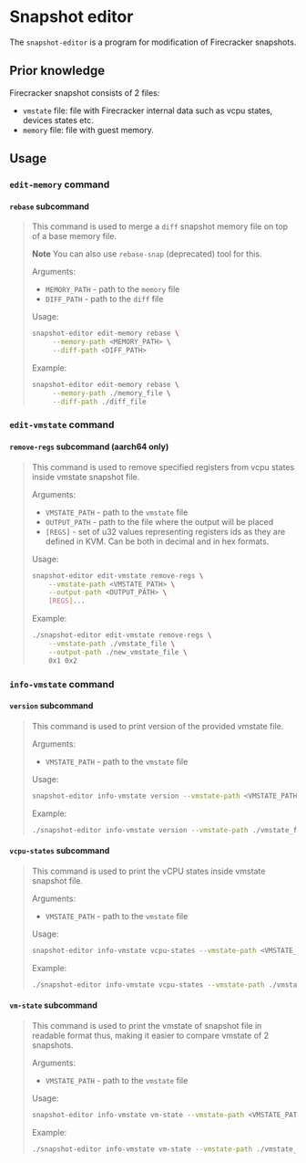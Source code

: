 # Snapshot editor

The `snapshot-editor` is a program for modification of Firecracker snapshots.

## Prior knowledge

Firecracker snapshot consists of 2 files:

- `vmstate` file: file with Firecracker internal data such as vcpu states,
  devices states etc.
- `memory` file: file with guest memory.

## Usage

### `edit-memory` command

#### `rebase` subcommand

> This command is used to merge a `diff` snapshot memory file on
> top of a base memory file.
>
> **Note**
> You can also use `rebase-snap` (deprecated) tool for this.
>
> Arguments:
>
> - `MEMORY_PATH` - path to the `memory` file
> - `DIFF_PATH` - path to the `diff` file
>
> Usage:
>
> ```bash
> snapshot-editor edit-memory rebase \
>      --memory-path <MEMORY_PATH> \
>      --diff-path <DIFF_PATH>
> ```
>
> Example:
>
> ```bash
> snapshot-editor edit-memory rebase \
>      --memory-path ./memory_file \
>      --diff-path ./diff_file
> ```

### `edit-vmstate` command

#### `remove-regs` subcommand (aarch64 only)

> This command is used to remove specified registers from vcpu states inside
> vmstate snapshot file.
>
> Arguments:
>
> - `VMSTATE_PATH` - path to the `vmstate` file
> - `OUTPUT_PATH` - path to the file where the output will be placed
> - `[REGS]` - set of u32 values representing registers ids as they are defined
>   in KVM. Can be both in decimal and in hex formats.
>
> Usage:
>
> ```bash
> snapshot-editor edit-vmstate remove-regs \
>     --vmstate-path <VMSTATE_PATH> \
>     --output-path <OUTPUT_PATH> \
>     [REGS]...
> ```
>
> Example:
>
> ```bash
> ./snapshot-editor edit-vmstate remove-regs \
>     --vmstate-path ./vmstate_file \
>     --output-path ./new_vmstate_file \
>     0x1 0x2
> ```

### `info-vmstate` command

#### `version` subcommand

> This command is used to print version of the provided
> vmstate file.
>
> Arguments:
>
> - `VMSTATE_PATH` - path to the `vmstate` file
>
> Usage:
>
> ```bash
> snapshot-editor info-vmstate version --vmstate-path <VMSTATE_PATH>
> ```
>
> Example:
>
> ```bash
> ./snapshot-editor info-vmstate version --vmstate-path ./vmstate_file
> ```

#### `vcpu-states` subcommand

> This command is used to print the vCPU states inside vmstate snapshot file.
>
> Arguments:
>
> - `VMSTATE_PATH` - path to the `vmstate` file
>
> Usage:
>
> ```bash
> snapshot-editor info-vmstate vcpu-states --vmstate-path <VMSTATE_PATH>
> ```
>
> Example:
>
> ```bash
> ./snapshot-editor info-vmstate vcpu-states --vmstate-path ./vmstate_file
> ```

#### `vm-state` subcommand

> This command is used to print the vmstate of snapshot file in
> readable format thus, making it easier to compare vmstate of 2 snapshots.
>
> Arguments:
>
> - `VMSTATE_PATH` - path to the `vmstate` file
>
> Usage:
>
> ```bash
> snapshot-editor info-vmstate vm-state --vmstate-path <VMSTATE_PATH>
> ```
>
> Example:
>
> ```bash
> ./snapshot-editor info-vmstate vm-state --vmstate-path ./vmstate_file
> ```
